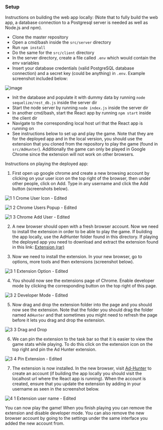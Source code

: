 ### Setup
Instructions on building the web app locally: (Note that to fully build the web app, a database connection to a Postgresql server is needed as well as Node.js and npm).
* Clone the master repository
* Open a cmd/bash inside the `src/server` directory
* Run `npm install`
* Do the same for the `src/client` directory
* In the server directory, create a file called `.env` which would contain the env variables
* Insert your database credentials (valid PostgreSQL database connection) and a secret key (could be anything) in `.env`. Example screenshot included below:

![image](https://user-images.githubusercontent.com/25393883/113272947-0df7d580-92d4-11eb-9d36-bbd09fab54d8.png)

* Init the database and populate it with dummy data by running `node sequelize/rest_db.js` inside the server dir
* Start the node server by running `node index.js` inside the server dir
* In another cmd/bash, start the React app by running `npm start` inside the client dir
* Navigate to the corresponding local host url that the React app is running on
* See instructions below to set up and play the game. Note that they are for the deployed app and in the local version, you should use the extension that you cloned from the repository to play the game (found in `src/AdHunter`). 
Additionally the game can only be played in Google Chrome since the extension will not work on other browsers.

Instructions on playing the deployed app: 

1. First open up google chrome and create a new browsing account by clicking on your user icon on the top right of the browser, then under other people, click on Add. 
Type in any username and click the Add button (screenshots below). 

![1 1  Crome User Icon - Edited](https://user-images.githubusercontent.com/25393883/113615494-daa6a500-964b-11eb-91ab-3c81e82c0ffa.png)

![1 2  Chrome Users Popup - Edited](https://user-images.githubusercontent.com/25393883/113615497-db3f3b80-964b-11eb-9937-14a3fa6f77a1.png)

![1 3  Chrome Add User - Edited](https://user-images.githubusercontent.com/25393883/113615499-db3f3b80-964b-11eb-80da-f1515f11c81f.png)

2. A new browser should open with a fresh browser account. Now we need to install the extension in order to be able to play the game. If building the app locally, use the AdHunter folder found in this directory. 
If playing the deployed app you need to download and extract the extension found in this link: [Extension (rar)](https://drive.google.com/file/d/173aHzEQbDKTW15MBAUbU6mp29WOxByJi/view?usp=sharing)

3. Now we need to install the extension. In your new browser, go to options, more tools and then extensions (screenshot below).  

![3 1  Extension Option - Edited](https://user-images.githubusercontent.com/25393883/113615501-dbd7d200-964b-11eb-8a5a-03149c2cf28b.png)

4. You should now see the extensions page of Chrome. Enable developer mode by clicking the corresponding button on the top right of this page.

![3 2  Developer Mode - Edited](https://user-images.githubusercontent.com/25393883/113615502-dbd7d200-964b-11eb-8a9b-3fca36e202d4.png)

5. Now drag and drop the extension folder into the page and you should now see the extension. Note that the folder you should drag the folder named `AdHunter`
and that sometimes you might need to refresh the page before it lets you drag and drop the extension.

![3 3  Drag and Drop](https://user-images.githubusercontent.com/25393883/113615505-dbd7d200-964b-11eb-8a35-e3938f8c2b74.PNG)

6. We can pin the extension to the task bar so that it is easier to view the game stats while playing. To do this click on the extension icon on the top right and pin the Ad Hunter extension.

![3 4  Pin Extension - Edited](https://user-images.githubusercontent.com/25393883/113615507-dc706880-964b-11eb-9ce8-46b19ce48bc7.png)

7. The extension is now installed. In the new browser, visit [Ad-Hunter](https://ad-hunter.herokuapp.com/) to create an account (if building the app locally you should visit the localhost url where the React app is running). When the account is created, ensure that you update the extension by adding in your username as seen in the screenshot below.

![4 1  Extension user name - Edited](https://user-images.githubusercontent.com/25393883/113615492-da0e0e80-964b-11eb-850d-9e90e2062025.png)

You can now play the game! When you finish playing you can remove the extension and disable developer mode. You can also remove the new browser account by going to the settings under the same interface you added the new account from.



